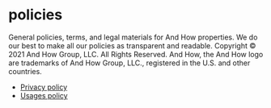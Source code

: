 # policies

General policies, terms, and legal materials for And How properties. We do our
best to make all our policies as transparent and readable. Copyright © 2021 And
How Group, LLC. All Rights Reserved. And How, the And How logo are trademarks
of And How Group, LLC., registered in the U.S. and other countries.

* [Privacy policy](general/privacy-policy.md)
* [Usages policy](general/usages-policy.md)
